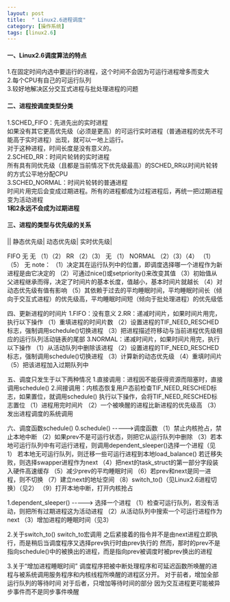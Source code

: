 ```yaml
---
layout: post
title:  " Linux2.6进程调度"
category: [操作系统]
tags: [linux2.6]
---
```


#### 一、Linux2.6调度算法的特点
1.在固定时间内选中要运行的进程，这个时间不会因为可运行进程增多而变大  
2.每个CPU有自己的可运行队列  
3.较好地解决区分交互式进程与批处理进程的问题  

#### 二、进程按调度类型分类
1.SCHED_FIFO：先进先出的实时进程  
如果没有其它更高优先级（必须是更高）的可运行实时进程（普通进程的优先不可能高于实时进程）出现，就可以一地上运行。  
对于这种进程，时间长度是没有意义的。  
2.SCHED_RR：时间片轮转的实时进程  
所有具有同优先级（且都是当前情况下优先级最高）的SCHED_RR以时间片轮转的方式公平地分配CPU  
3.SCHED_NORMAL：时间片轮转的普通进程  
时间片用完后会变成过期进程。所有的进程都成为过程进程后，再统一把过期进程变为活动进程  
**1和2永远不会成为过期进程**  

#### 三、进程的类型与优先级的关系

|| 	静态优先级|	动态优先级|	实时优先级|

FIFO	无	无	（1）（2）
RR	（2）（3）	无	（1）
NORMAL	（2）（3）（4）	（1）（5）	无 note：
（1）决定其在运行队列中的位置，即调度选择哪一个进程作为新进程是由它决定的
（2）可通过nice()或setpriority()来改变其值
（3）初始值从父进程继承而得，决定了时间片的基本长度，值越小，基本时间片就越长
（4）对动态优先级有值有影响
（5）其依赖于过去的平均睡眠时间，平均睡眠时间长（倾向于交互式进程）的优先级高，平均睡眠时间短（倾向于批处理进程）的优先级低

四、更新进程的时间片
1.FIFO：没有意义
2.RR：递减时间片，如果时间片用完，执行以下操作
（1）重填进程的时间片数
（2）设置进程的TIF_NEED_RESCHED标志，强制调用schedule()切换进程
（3）把进程描述符移动与当前进程优先级相应的运行队列活动链表的尾部
3.NORMAL：递减时间片，如果时间片用完，执行以下操作
（1）从活动队列中删除该进程
（2）设置进程的TIF_NEED_RESCHED标志，强制调用schedule()切换进程
（3）计算新的动态优先级
（4）重填时间片
（5）把该进程加入过期队列中

五、调度只发生于以下两种情况
1.直接调用：进程因不能获得资源而阻塞时，直接调用schedule()
2.间接调用：内核态恢复用户态前检查TIF_NEED_RESCHED标志，如果置位，就调用schedule()
执行以下操作，会将TIF_NEED_RESCHED标志置位
（1）进程用完时间片
（2）一个被唤醒的进程比新进程的优先级高
（3）发出进程调度的系统调用

六、调度函数schedule()
0.schedule() ----->调度函数
（1）禁止内核抢占，禁止本地中断
（2）如果prev不是可运行状态，则把它从运行队列中删除
（3）若本地可运行队列中有可运行进程，则调用dependent_sleeper()选择一个进程（见1）
若本地无可运行队列，则迁移一些可运行进程到本地load_balance()
若迁移失败，则选择swapper进程作为next
（4）把next的task_struct的第一部分字段装入硬件高速缓存
（5）减少prev的平均睡眠时间
（6）若prev和next是同一进程，则不切换
（7）建立next的地址空间
（8）switch_to()（见Linux2.6进程切换）（见2）
（9）打开本地中断，打开内核抢占

1.dependent_sleeper() -----> 选择一个进程
（1）检查可运行队列，若没有活动，则把所有过期进程这为活动进程
（2）从活动队列中搜索一个可运行进程作为next
（3）增加进程的睡眠时间（见3）

2.关于switch_to()
switch_to宏调用 之后紧接着的指令并不是由next进程立即执行，而是稍后当调度程序又选择prev执行时由prev执行的
然而，那时的prev不是指向schedule()中的被换出的进程，而是指向prev被调度时被prev换出的进程

3.关于“增加进程睡眠时间”
调度程序把被中断处理程序和可延迟函数所唤醒的进程与被系统调用服务程序和内核线程所唤醒的进程区分开。
对于前者，增加全部运行队列的等待时间
对于后者，只增加等待时间的部分
因为交互进程更可能被异步事件而不是同步事件唤醒
